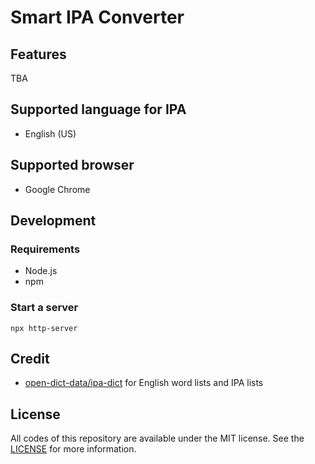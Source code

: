 # Smart IPA Converter

## Features
TBA



## Supported language for IPA
* English (US)



## Supported browser
* Google Chrome



## Development
### Requirements
* Node.js
* npm

### Start a server
```shell
npx http-server
```



## Credit
* [open-dict-data/ipa-dict](https://github.com/open-dict-data/ipa-dict) for English word lists and IPA lists



## License
All codes of this repository are available under the MIT license. See the [LICENSE](/LICENSE) for more information.
